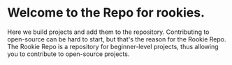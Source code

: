 # Welcome to the Repo for rookies.
Here we build projects and add them to the repository. Contributing to open-source can be hard to start, but that's the reason for the Rookie Repo. The Rookie Repo is a repository for beginner-level projects, thus allowing you to contribute to open-source projects.